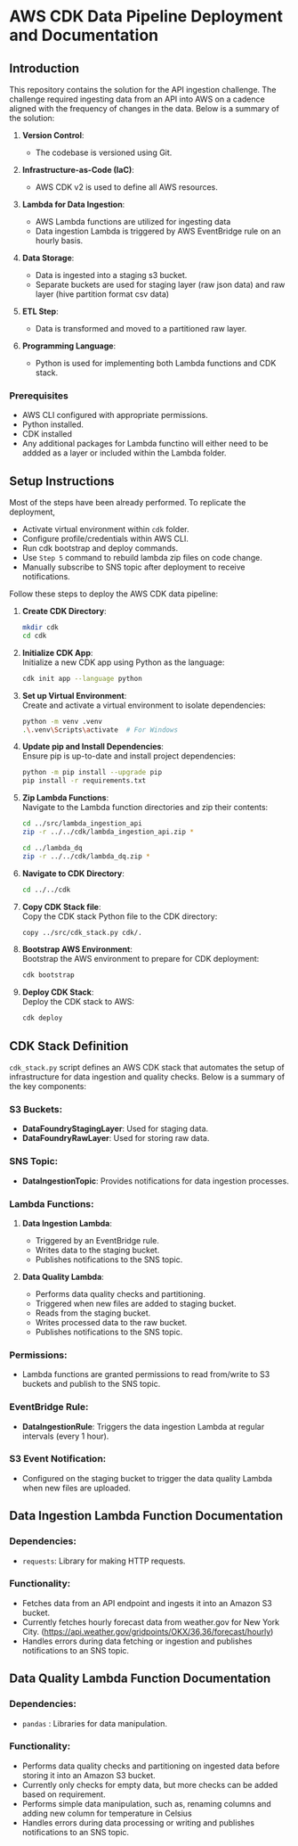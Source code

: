 # AWS CDK Data Pipeline Deployment and Documentation


## Introduction

This repository contains the solution for the API ingestion challenge. The challenge required ingesting data from an API into AWS on a cadence aligned with the frequency of changes in the data. Below is a summary of the solution:

1. **Version Control**:
   - The codebase is versioned using Git.

2. **Infrastructure-as-Code (IaC)**:
   - AWS CDK v2 is used to define all AWS resources.

3. **Lambda for Data Ingestion**:
   - AWS Lambda functions are utilized for ingesting data
   - Data ingestion Lambda is triggered by AWS EventBridge rule on an hourly basis.

4. **Data Storage**:
   - Data is ingested into a staging s3 bucket.
   - Separate buckets are used for staging layer (raw json data) and raw layer (hive partition format csv data)

5. **ETL Step**:
   - Data is transformed and moved to a partitioned raw layer.

6. **Programming Language**:
   - Python is used for implementing both Lambda functions and CDK stack.


### Prerequisites

- AWS CLI configured with appropriate permissions.
- Python installed.
- CDK installed
- Any additional packages for Lambda functino will either need to be addded as a layer or included within the Lambda folder.

## Setup Instructions

Most of the steps have been already performed. To replicate the deployment,
- Activate virtual environment within `cdk` folder.
- Configure profile/credentials within AWS CLI.
- Run cdk bootstrap and deploy commands.
- Use `Step 5` command to rebuild lambda zip files on code change.
- Manually subscribe to SNS topic after deployment to receive notifications.

Follow these steps to deploy the AWS CDK data pipeline:

1. **Create CDK Directory**:  
    ```bash
    mkdir cdk
    cd cdk
    ```

2. **Initialize CDK App**:  
    Initialize a new CDK app using Python as the language:
    ```bash
    cdk init app --language python
    ```

3. **Set up Virtual Environment**:  
    Create and activate a virtual environment to isolate dependencies:
    ```bash
    python -m venv .venv
    .\.venv\Scripts\activate  # For Windows
    ```

4. **Update pip and Install Dependencies**:  
    Ensure pip is up-to-date and install project dependencies:
    ```bash
    python -m pip install --upgrade pip
    pip install -r requirements.txt
    ```

5. **Zip Lambda Functions**:  
    Navigate to the Lambda function directories and zip their contents:
    ```bash
    cd ../src/lambda_ingestion_api
    zip -r ../../cdk/lambda_ingestion_api.zip *
    
    cd ../lambda_dq
    zip -r ../../cdk/lambda_dq.zip *
    ```
6. **Navigate to CDK Directory**:  
    ```bash
    cd ../../cdk
    ```

7. **Copy CDK Stack file**:  
    Copy the CDK stack Python file to the CDK directory:
    ```bash
    copy ../src/cdk_stack.py cdk/.
    ```


8. **Bootstrap AWS Environment**:  
    Bootstrap the AWS environment to prepare for CDK deployment:
    ```bash
    cdk bootstrap
    ```

9. **Deploy CDK Stack**:  
    Deploy the CDK stack to AWS:
    ```bash
    cdk deploy
    ```

## CDK Stack Definition

`cdk_stack.py` script defines an AWS CDK stack that automates the setup of infrastructure for data ingestion and quality checks. Below is a summary of the key components:

### S3 Buckets:
- **DataFoundryStagingLayer**: Used for staging data.
- **DataFoundryRawLayer**: Used for storing raw data.

### SNS Topic:
- **DataIngestionTopic**: Provides notifications for data ingestion processes.

### Lambda Functions:
1. **Data Ingestion Lambda**:
   - Triggered by an EventBridge rule.
   - Writes data to the staging bucket.
   - Publishes notifications to the SNS topic.

2. **Data Quality Lambda**:
   - Performs data quality checks and partitioning.
   - Triggered when new files are added to staging bucket.
   - Reads from the staging bucket.
   - Writes processed data to the raw bucket.
   - Publishes notifications to the SNS topic.

### Permissions:
- Lambda functions are granted permissions to read from/write to S3 buckets and publish to the SNS topic.

### EventBridge Rule:
- **DataIngestionRule**: Triggers the data ingestion Lambda at regular intervals (every 1 hour).

### S3 Event Notification:
- Configured on the staging bucket to trigger the data quality Lambda when new files are uploaded.

## Data Ingestion Lambda Function Documentation

### Dependencies:
- `requests`: Library for making HTTP requests.

### Functionality:
- Fetches data from an API endpoint and ingests it into an Amazon S3 bucket.
- Currently fetches hourly forecast data from weather.gov for New York City. (https://api.weather.gov/gridpoints/OKX/36,36/forecast/hourly)
- Handles errors during data fetching or ingestion and publishes notifications to an SNS topic.

## Data Quality Lambda Function Documentation

### Dependencies:
- `pandas` : Libraries for data manipulation.

### Functionality:
- Performs data quality checks and partitioning on ingested data before storing it into an Amazon S3 bucket.
- Currently only checks for empty data, but more checks can be added based on requirement.
- Performs simple data manipulation, such as, renaming columns and adding new column for temperature in Celsius
- Handles errors during data processing or writing and publishes notifications to an SNS topic.
